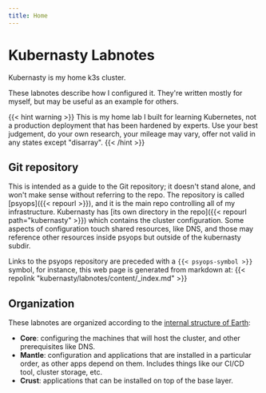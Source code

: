 ```yaml
---
title: Home
---
```


# Kubernasty Labnotes

Kubernasty is my home k3s cluster.

These labnotes describe how I configured it.
They're written mostly for myself,
but may be useful as an example for others.

{{< hint warning >}}
This is my home lab I built for learning Kubernetes,
not a production deployment that has been hardened by experts.
Use your best judgement,
do your own research,
your mileage may vary,
offer not valid in any states except "disarray".
{{< /hint >}}

## Git repository

This is intended as a guide to the Git repository;
it doesn't stand alone, and won't make sense without referring to the repo.
The repository is called [psyops]({{< repourl >}}),
and it is the main repo controlling all of my infrastructure.
Kubernasty has [its own directory in the repo]({{< repourl path="kubernasty" >}})
which contains the cluster configuration.
Some aspects of configuration touch shared resources, like DNS,
and those may reference other resources inside psyops but outside of the kubernasty subdir.

Links to the psyops repository are preceded with a `{{< psyops-symbol >}}` symbol,
for instance, this web page is generated from markdown at:
{{< repolink "kubernasty/labnotes/content/_index.md" >}}

## Organization

These labnotes are organized according to the
[internal structure of Earth](https://en.wikipedia.org/wiki/Internal_structure_of_Earth):

* **Core**:
  configuring the machines that will host the cluster,
  and other prerequisites like DNS.
* **Mantle**:
  configuration and applications that are installed in a particular order,
  as other apps depend on them.
  Includes things like our CI/CD tool,
  cluster storage,
  etc.
* **Crust**:
  applications that can be installed on top of the base layer.
